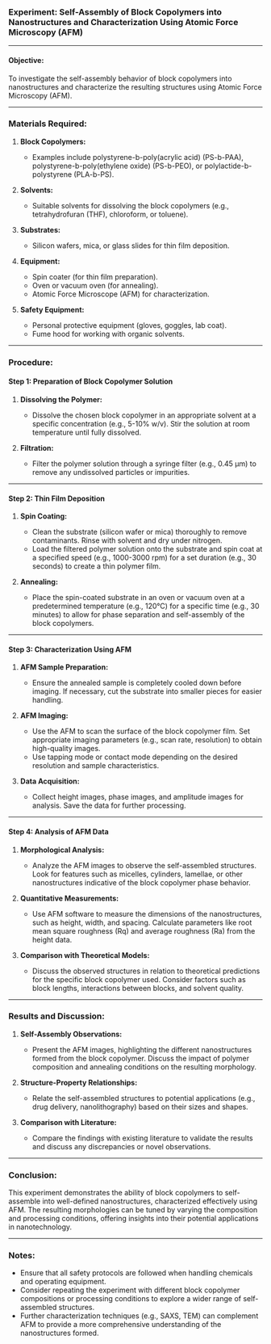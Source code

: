 ### Experiment: Self-Assembly of Block Copolymers into Nanostructures and Characterization Using Atomic Force Microscopy (AFM)

---

#### Objective:
To investigate the self-assembly behavior of block copolymers into nanostructures and characterize the resulting structures using Atomic Force Microscopy (AFM).

---

### Materials Required:

1. **Block Copolymers:**
   - Examples include polystyrene-b-poly(acrylic acid) (PS-b-PAA), polystyrene-b-poly(ethylene oxide) (PS-b-PEO), or polylactide-b-polystyrene (PLA-b-PS).

2. **Solvents:**
   - Suitable solvents for dissolving the block copolymers (e.g., tetrahydrofuran (THF), chloroform, or toluene).

3. **Substrates:**
   - Silicon wafers, mica, or glass slides for thin film deposition.

4. **Equipment:**
   - Spin coater (for thin film preparation).
   - Oven or vacuum oven (for annealing).
   - Atomic Force Microscope (AFM) for characterization.

5. **Safety Equipment:**
   - Personal protective equipment (gloves, goggles, lab coat).
   - Fume hood for working with organic solvents.

---

### Procedure:

#### Step 1: Preparation of Block Copolymer Solution

1. **Dissolving the Polymer:**
   - Dissolve the chosen block copolymer in an appropriate solvent at a specific concentration (e.g., 5-10% w/v). Stir the solution at room temperature until fully dissolved.

2. **Filtration:**
   - Filter the polymer solution through a syringe filter (e.g., 0.45 µm) to remove any undissolved particles or impurities.

---

#### Step 2: Thin Film Deposition

1. **Spin Coating:**
   - Clean the substrate (silicon wafer or mica) thoroughly to remove contaminants. Rinse with solvent and dry under nitrogen.
   - Load the filtered polymer solution onto the substrate and spin coat at a specified speed (e.g., 1000-3000 rpm) for a set duration (e.g., 30 seconds) to create a thin polymer film.

2. **Annealing:**
   - Place the spin-coated substrate in an oven or vacuum oven at a predetermined temperature (e.g., 120°C) for a specific time (e.g., 30 minutes) to allow for phase separation and self-assembly of the block copolymers.

---

#### Step 3: Characterization Using AFM

1. **AFM Sample Preparation:**
   - Ensure the annealed sample is completely cooled down before imaging. If necessary, cut the substrate into smaller pieces for easier handling.

2. **AFM Imaging:**
   - Use the AFM to scan the surface of the block copolymer film. Set appropriate imaging parameters (e.g., scan rate, resolution) to obtain high-quality images.
   - Use tapping mode or contact mode depending on the desired resolution and sample characteristics.

3. **Data Acquisition:**
   - Collect height images, phase images, and amplitude images for analysis. Save the data for further processing.

---

#### Step 4: Analysis of AFM Data

1. **Morphological Analysis:**
   - Analyze the AFM images to observe the self-assembled structures. Look for features such as micelles, cylinders, lamellae, or other nanostructures indicative of the block copolymer phase behavior.

2. **Quantitative Measurements:**
   - Use AFM software to measure the dimensions of the nanostructures, such as height, width, and spacing. Calculate parameters like root mean square roughness (Rq) and average roughness (Ra) from the height data.

3. **Comparison with Theoretical Models:**
   - Discuss the observed structures in relation to theoretical predictions for the specific block copolymer used. Consider factors such as block lengths, interactions between blocks, and solvent quality.

---

### Results and Discussion:

1. **Self-Assembly Observations:**
   - Present the AFM images, highlighting the different nanostructures formed from the block copolymer. Discuss the impact of polymer composition and annealing conditions on the resulting morphology.

2. **Structure-Property Relationships:**
   - Relate the self-assembled structures to potential applications (e.g., drug delivery, nanolithography) based on their sizes and shapes.

3. **Comparison with Literature:**
   - Compare the findings with existing literature to validate the results and discuss any discrepancies or novel observations.

---

### Conclusion:
This experiment demonstrates the ability of block copolymers to self-assemble into well-defined nanostructures, characterized effectively using AFM. The resulting morphologies can be tuned by varying the composition and processing conditions, offering insights into their potential applications in nanotechnology.

---

### Notes:
- Ensure that all safety protocols are followed when handling chemicals and operating equipment.
- Consider repeating the experiment with different block copolymer compositions or processing conditions to explore a wider range of self-assembled structures.
- Further characterization techniques (e.g., SAXS, TEM) can complement AFM to provide a more comprehensive understanding of the nanostructures formed.